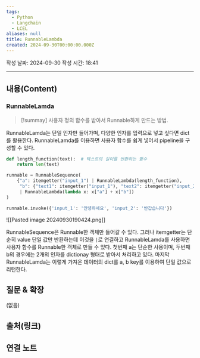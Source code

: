 ```yaml
---
tags:
  - Python
  - Langchain
  - LCEL
aliases: null
title: RunnableLambda
created: 2024-09-30T00:00:00.000Z
---
```

작성 날짜: 2024-09-30
작성 시간: 18:41


----
## 내용(Content)

### RunnableLamda

>[!summay]
>사용자 정의 함수를 받아서 Runnable하게 만드는 방법.

RunnableLamda는 단일 인자만 들어가며, 다양한 인자를 입력으로 넣고 싶다면 dict를 활용한다. RunnableLamda를 이용하면 사용자 함수를 쉽게 넣어서 pipeline을 구성할 수 있다.

```python
def length_function(text):  # 텍스트의 길이를 반환하는 함수
    return len(text)

runnable = RunnableSequence(
    {"a": itemgetter("input_1") | RunnableLambda(length_function),
     "b": {"text1": itemgetter("input_1"), "text2": itemgetter("input_2")} | RunnableLambda(lambda x: len(x["text1"]) + len(x["text2"])) }
     | RunnableLambda(lambda x: x["a"] + x["b"])
)

runnable.invoke({'input_1': '안녕하세요', 'input_2': '반갑습니다'})
```

![[Pasted image 20240930190424.png]]

RunnableSequence은 Runnable한 객체만 들어갈 수 있다. 그러나 itemgetter는 단순히 value 단일 값만 반환하는데 이것을 `|`로 연결하고 RunnableLamda를 사용하면 사용자 함수를 Runnable한 객체로 만들 수 있다. 
첫번째 a는 단순한 사용이며, 두번째 b의 경우에는 2개의 인자를 dictionay 형태로 받아서 처리하고 있다. 마지막 RunnableLamda는 이렇게 가져온 데이터의 dict를 a, b key를 이용하여 단일 값으로 리턴한다. 

## 질문 & 확장

(없음)

## 출처(링크)


## 연결 노트










